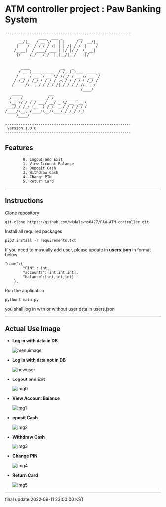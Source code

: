 # ATM controller project : Paw Banking System

```
---------------------------------------------------------
               ____  ___ _       __       
      __/|_   / __ \/   | |     / /  __/|_
     |    /  / /_/ / /| | | /| / /  |    /
    /_ __|  / ____/ ___ | |/ |/ /  /_ __| 
     |/    /_/   /_/  |_|__/|__/    |/    
                                          

       ____              __   _            
      / __ )____ _____  / /__(_)___  ____ _
     / __  / __ `/ __ \/ //_/ / __ \/ __ `/
    / /_/ / /_/ / / / / ,< / / / / / /_/ / 
   /_____/\__,_/_/ /_/_/|_/_/_/ /_/\__, /  
                                  /____/   
   _____            __                    
  / ___/__  _______/ /____  ____ ___      
  \__ \/ / / / ___/ __/ _ \/ __ `__ \     
 ___/ / /_/ (__  ) /_/  __/ / / / / /     
/____/\__, /____/\__/\___/_/ /_/ /_/      
     /____/                               

---------------------------------------------------------
 version 1.0.0
---------------------------------------------------------

```
## Features
```
        0. Logout and Exit     
        1. View Account Balance
        2. Deposit Cash        
        3. Withdraw Cash
        4. Change PIN
        5. Return Card
```
---
## Instructions
Clone repository
```
git clone https://github.com/wkdalswns0427/PAW-ATM-controller.git
```
Install all required packages
```
pip3 install -r requirements.txt
```
If you need to manually add user, please update in **users.json** in format below
```
"name":{
        "PIN" : int,
        "accounts":[int,int,int],
        "balance":[int,int,int]
    },
```
Run the application
```
python3 main.py
```
you shall log in with or without user data in users.json

---
## Actual Use Image
- **Log in with data in DB**

    ![menuimage](https://user-images.githubusercontent.com/68832065/189533662-9c3324a5-3580-4f20-98de-cc5210fe517f.JPG)

- **Log in with data not in DB**

    ![newuser](https://user-images.githubusercontent.com/68832065/189533669-427f498c-fdfa-4943-959a-e6163710f28b.JPG)

- **Logout and Exit**

    ![img0](https://user-images.githubusercontent.com/68832065/189533685-ec58d5da-b722-4c7a-99aa-49e5d9191763.JPG)

- **View Account Balance**

    ![img1](https://user-images.githubusercontent.com/68832065/189533691-36746548-d298-4e3b-b195-08ed9d22fae4.JPG)

- **eposit Cash**

    ![img2](https://user-images.githubusercontent.com/68832065/189533692-49ff2074-3606-4b63-a04f-8363adfd6770.JPG)

- **Withdraw Cash**

    ![img3](https://user-images.githubusercontent.com/68832065/189533693-c89c5432-8d7c-48e3-8564-78895ea076c8.JPG)

- **Change PIN**

    ![img4](https://user-images.githubusercontent.com/68832065/189533720-5175cc34-612d-47ae-a66e-ac5a66938e5b.JPG)

- **Return Card**

    ![img5](https://user-images.githubusercontent.com/68832065/189533721-fea7e7e0-7a06-458c-b812-403c9cacaf9f.JPG)

---
final update 2022-09-11 23:00:00 KST
